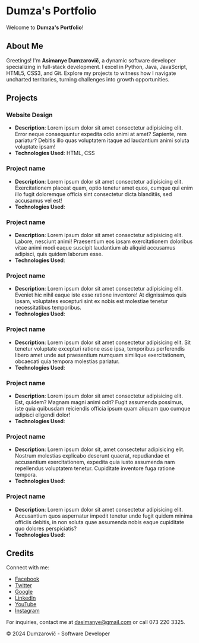 # Dumza's Portfolio

Welcome to **Dumza's Portfolio**!

## About Me

Greetings! I'm **Asimanye Dumzarovič**, a dynamic software developer specializing in full-stack development. I excel in Python, Java, JavaScript, HTML5, CSS3, and Git. Explore my projects to witness how I navigate uncharted territories, turning challenges into growth opportunities.

## Projects

### Website Design

- **Description**: Lorem ipsum dolor sit amet consectetur adipisicing elit. Error neque consequuntur expedita odio animi at amet? Sapiente, rem pariatur? Debitis illo quas voluptatem itaque ad laudantium animi soluta voluptate ipsam!
- **Technologies Used**: HTML, CSS

### Project name

- **Description**: Lorem ipsum dolor sit amet consectetur adipisicing elit. Exercitationem placeat quam, optio tenetur amet quos, cumque qui enim illo fugit doloremque officia sint consectetur dicta blanditiis, sed accusamus vel est!
- **Technologies Used**: 

### Project name

- **Description**: Lorem ipsum dolor sit amet consectetur adipisicing elit. Labore, nesciunt animi! Praesentium eos ipsam exercitationem doloribus vitae animi modi eaque suscipit laudantium ab aliquid accusamus adipisci, quis quidem laborum esse.
- **Technologies Used**: 

### Project name

- **Description**: Lorem ipsum dolor sit amet consectetur adipisicing elit. Eveniet hic nihil eaque iste esse ratione inventore! At dignissimos quis ipsam, voluptates excepturi sint ex nobis est molestiae tenetur necessitatibus temporibus.
- **Technologies Used**: 

### Project name

- **Description**: Lorem ipsum dolor sit amet consectetur adipisicing elit. Sit tenetur voluptate excepturi ratione esse ipsa, temporibus perferendis libero amet unde aut praesentium numquam similique exercitationem, obcaecati quia tempora molestias pariatur.
- **Technologies Used**: 

### Project name

- **Description**: Lorem ipsum dolor sit amet consectetur adipisicing elit. Est, quidem? Magnam magni animi odit? Fugit assumenda possimus, iste quia quibusdam reiciendis officia ipsum quam aliquam quo cumque adipisci eligendi dolor!
- **Technologies Used**: 

### Project name

- **Description**: Lorem ipsum dolor sit, amet consectetur adipisicing elit. Nostrum molestias explicabo deserunt quaerat, repudiandae et accusantium exercitationem, expedita quia iusto assumenda nam repellendus voluptatem tenetur. Cupiditate inventore fuga ratione tempora.
- **Technologies Used**: 

### Project name

- **Description**: Lorem ipsum dolor sit amet consectetur adipisicing elit. Accusantium quos aspernatur impedit tenetur unde fugit quidem minima officiis debitis, in non soluta quae assumenda nobis eaque cupiditate quo dolores perspiciatis?
- **Technologies Used**: 

## Credits

Connect with me:
- [Facebook](#)
- [Twitter](#)
- [Google](#)
- [LinkedIn](#)
- [YouTube](#)
- [Instagram](#)

For inquiries, contact me at [dasimanye@gmail.com](mailto:dasimanye@gmail.com) or call 073 220 3325.

&copy; 2024 Dumzarovič - Software Developer
